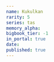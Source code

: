 ```yaml
---
name: Kukulkan
rarity: 5
series: tas
memory_alpha:
bigbook_tier: -1
in_portal: true
date:
published: true
---
```



